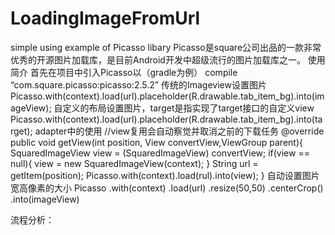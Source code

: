 # LoadingImageFromUrl
simple using example of Picasso libary
Picasso是square公司出品的一款非常优秀的开源图片加载库，是目前Android开发中超级流行的图片加载库之一。
使用简介
首先在项目中引入Picasso以（gradle为例）
compile “com.square.picasso:picasso:2.5.2”
传统的Imageview设置图片
Picasso.with(context).load(url).placeholder(R.drawable.tab_item_bg).into(imageView);
自定义的布局设置图片，target是指实现了target接口的自定义view
Picasso.with(context).load(url).placeholder(R.drawable.tab_item_bg).into(target);
adapter中的使用
//view复用会自动察觉并取消之前的下载任务
@override
public void getView(int position, View convertView,ViewGroup parent){
  SquaredImageView view = (SquaredImageView) convertView;
  if(view == null){
    view = new SquaredImageView(context);
  }
  String url = getItem(position);
  Picasso.with(context).load(rul).into(view);
}
自动设置图片宽高像素的大小
Picasso
  .with(context)
  .load(url)
  .resize(50,50)
  .centerCrop()
  .into(imageView)
  
  流程分析：
  

